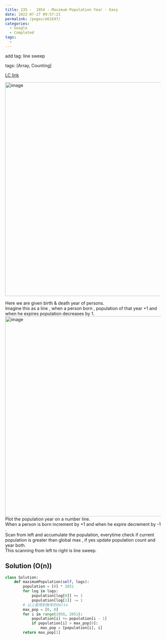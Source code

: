 ```yaml
---
title: 235 -  1854 - Maximum Population Year - Easy
date: 2022-07-27 09:57:21
permalink: /pages/e61b97/
categories:
  - Google
  - Completed
tags:
  - 
---
```

add tag: line sweep

tags: [Array, Counting]

[LC link](https://leetcode.cn/problems/maximum-population-year/)

<img width="693" alt="image" src="https://user-images.githubusercontent.com/41789327/179913043-f78e0b3f-789c-4361-a529-e04747003564.png">

Here we are given birth & death year of persons.  
Imagine this as a line , when a person born , population of that year +1 and when he expires population decreases by 1.  
<img width="648" alt="image" src="https://user-images.githubusercontent.com/41789327/179913576-b69c6846-0eaa-407a-90fe-d69968393225.png">
Plot the population year on a number line.  
When a person is born increment by +1 and when he expire decrement by -1 .  
Scan from left and accumulate the population, everytime check if current population is greater than global max , if yes update population count and year both.  
This scanning from left to right is line sweep.

## Solution (O(n))
```python
class Solution:
	def maximumPopulation(self, logs):
		population = [0] * 2051
		for log in logs:
			population[log[0]] += 1
			population[log[1]] -= 1
		# 以上是得到每年的delta
		max_pop = [0, 0]
		for i in range(1950, 2051):
			population[i] += population[i - 1]
			if population[i] > max_pop[0]:
				max_pop = [population[i], i]
		return max_pop[1]
```